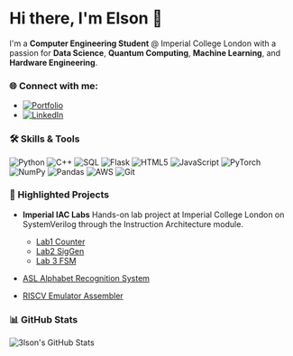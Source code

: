 # Hi there, I'm Elson 👋

I'm a **Computer Engineering Student** @ Imperial College London with a passion for **Data Science**, **Quantum Computing**, **Machine Learning**, and **Hardware Engineering**.

### 🌐 Connect with me:
- [![Portfolio](https://img.shields.io/badge/Portfolio-000000?style=flat&logo=github&logoColor=white)](https://d2jecik5c1jnhj.cloudfront.net/)
- [![LinkedIn](https://img.shields.io/badge/LinkedIn-0077B5?style=flat&logo=linkedin&logoColor=white)](https://www.linkedin.com/in/elson-tho-267190215/)

### 🛠️ Skills & Tools
![Python](https://img.shields.io/badge/Python-3776AB?style=flat&logo=python&logoColor=white)
![C++](https://img.shields.io/badge/C%2B%2B-00599C?style=flat&logo=c%2B%2B&logoColor=white)
![SQL](https://img.shields.io/badge/SQL-4479A1?style=flat&logo=postgresql&logoColor=white)
![Flask](https://img.shields.io/badge/Flask-000000?style=flat&logo=flask&logoColor=white)
![HTML5](https://img.shields.io/badge/HTML5-E34F26?style=flat&logo=html5&logoColor=white)
![JavaScript](https://img.shields.io/badge/JavaScript-F7DF1E?style=flat&logo=javascript&logoColor=black)
![PyTorch](https://img.shields.io/badge/PyTorch-EE4C2C?style=flat&logo=pytorch&logoColor=white)
![NumPy](https://img.shields.io/badge/NumPy-013243?style=flat&logo=numpy&logoColor=white)
![Pandas](https://img.shields.io/badge/Pandas-150458?style=flat&logo=pandas&logoColor=white)
![AWS](https://img.shields.io/badge/AWS-232F3E?style=flat&logo=amazonaws&logoColor=white)
![Git](https://img.shields.io/badge/Git-F05032?style=flat&logo=git&logoColor=white)


### 🚀 Highlighted Projects
- **Imperial IAC Labs**
  Hands-on lab project at Imperial College London on SystemVerilog through the Instruction Architecture module.
  - [Lab1 Counter](https://github.com/3lson/Lab1-Counter)
  - [Lab2 SigGen](https://github.com/3lson/IAC-Lab2-SigGen) 
  - [Lab 3 FSM](https://github.com/3lson/IAC-Lab3-FSM)

- [ASL Alphabet Recognition System](https://github.com/3lson/ASLModelProj)
- [RISCV Emulator Assembler](https://github.com/3lson/RISCVEmulatorandAssemblerVer2.0)

### 📊 GitHub Stats
![3lson's GitHub Stats](https://github-readme-stats.vercel.app/api?username=3lson&show_icons=true&theme=default)


